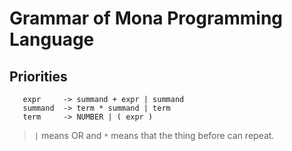 # Grammar of Mona Programming Language

## Priorities
```
   expr     -> summand + expr | summand
   summand  -> term * summand | term
   term     -> NUMBER | ( expr )
```

> `|` means OR and `*` means that the thing before can repeat.
